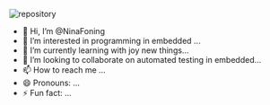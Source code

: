 
![repository](https://github.com/NinaFoning/NinaFoning/assets/168356093/ad558695-5123-4eaf-b83b-327be56a6f69)



- 👋 Hi, I’m @NinaFoning
- 👀 I’m interested in programming in embedded ...
- 🌱 I’m currently learning with joy new things...
- 💞️ I’m looking to collaborate on automated testing in embedded...
- 📫 How to reach me ...
- 😄 Pronouns: ...
- ⚡ Fun fact: ...

<!---
NinaFoning/NinaFoning is a ✨ special ✨ repository because its `README.md` (this file) appears on your GitHub profile.
You can click the Preview link to take a look at your changes.
--->
